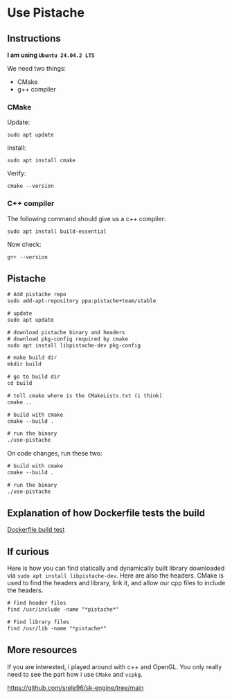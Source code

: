 # Use Pistache

## Instructions

**I am using `Ubuntu 24.04.2 LTS`**

We need two things:

- CMake
- g++ compiler

### CMake

Update:

```terminal
sudo apt update
```

Install:

```terminal
sudo apt install cmake
```

Verify:

```terminal
cmake --version
```

### C++ compiler

The following command should give us a c++ compiler:

```terminal
sudo apt install build-essential
```

Now check:

```txt
g++ --version
```

## Pistache

```txt
# Add pistache repo
sudo add-apt-repository ppa:pistache+team/stable

# update
sudo apt update

# download pistache binary and headers
# download pkg-config required by cmake
sudo apt install libpistache-dev pkg-config

# make build dir
mkdir build

# go to build dir
cd build

# tell cmake where is the CMakeLists.txt (i think)
cmake ..

# build with cmake
cmake --build .

# run the binary
./use-pistache
```

On code changes, run these two:

```txt
# build with cmake
cmake --build .

# run the binary
./use-pistache
```

## Explanation of how Dockerfile tests the build

[Dockerfile build test](./Dockerfile-build-test.md)

## If curious

Here is how you can find statically and dynamically built library downloaded via `sudo apt install libpistache-dev`. Here are also the headers. CMake is used to find the headers and library, link it, and allow our cpp files to include the headers.

```txt
# Find header files
find /usr/include -name "*pistache*"

# Find library files
find /usr/lib -name "*pistache*"
```

## More resources

If you are interested, i played around with c++ and OpenGL. You only really need to see the part how i use `CMake` and `vcpkg`.

https://github.com/srele96/sk-engine/tree/main
